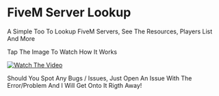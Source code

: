 # FiveM Server Lookup
A Simple Too To Lookup FiveM Servers, See The Resources, Players List And More


Tap The Image To Watch How It Works


[![Watch The Video](https://cdn.void-dev.co/showcase.png)](https://cdn.void-dev.co/showcase.mp4)

Should You Spot Any Bugs / Issues, Just Open An Issue With The Error/Problem And I Will Get Onto It Rigth Away!
